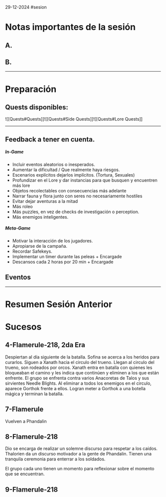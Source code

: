 29-12-2024
#sesion 
# Notas importantes de la sesión
## A. 
## B. 
***
# Preparación
## Quests disponibles:
![[Quests#Quests]]![[Quests#Side Quests]]![[Quests#Lore Quests]]
***
## Feedback a tener en cuenta.
##### In-Game
- Incluir eventos aleatorios o inesperados.
- Aumentar la dificultad / Que realmente haya riesgos.
- Escenarios explícitos dejarlos implícitos. (Tortura, Sexuales)
- Profundizar en el Lore y dar instancias para que busquen y encuentren más lore
- Objetos recolectables con consecuencias más adelante
- Narrar fauna y flora junto con seres no necesariamente hostiles
- Evitar dejar aventuras a la mitad
- Más roleo
- Más puzzles, en vez de checks de investigación o perception.
- Más enemigos inteligentes.
##### Meta-Game
- Motivar la interacción de los jugadores.
- Apropiarse de la campaña.
- Recordar Safekeys.
- Implementar un timer durante las peleas + Encargade
- Descansos cada 2 horas por 20 min + Encargade
## Eventos
***
# Resumen Sesión Anterior
# Sucesos
## 4-Flamerule-218, 2da Era
Despiertan al día siguiente de la batalla. 
Sofina se acerca a los heridos para curarlos.
Siguen a Xanath hacia el circulo del trueno.
Llegan al circulo del trueno, son rodeados por orcos.
Xanath entra en batalla con quienes les bloqueaban el camino y les indica que continúen y eliminen a los que están enfrente.
El grupo se enfrenta contra varios Anacoretas de Talos y sus sirvientes Needle Blights.
Al eliminar a todos los enemigos en el circulo, aparece Gorthok frente a ellos.
Logran meter a Gorthok a una botella mágica y terminan la batalla.
## 7-Flamerule
Vuelven a Phandalin
## 8-Flamerule-218
Dio se encarga de realizar un solemne discurso para respetar a los caídos.
Thalorien da un discurso motivador a la gente de Phandalin.
Tienen una tranquila ceremonia para enterrar a los soldados.

El grupo cada uno tienen un momento para reflexionar sobre el momento que se encuentran. 
## 9-Flamerule-218
